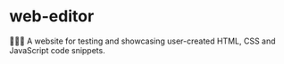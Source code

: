# web-editor
🧑🏻‍💻 A website for testing and showcasing user-created HTML, CSS and JavaScript code snippets.
